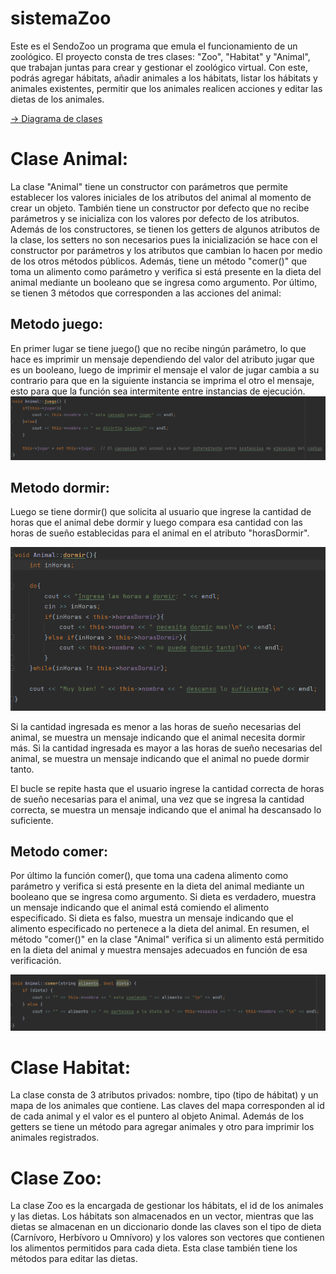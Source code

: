 # sistemaZoo
Este es el SendoZoo un programa que emula el funcionamiento de un zoológico. El proyecto consta de tres clases: "Zoo", "Habitat" y "Animal", que trabajan juntas para crear y gestionar el zoológico virtual. Con este, podrás agregar hábitats, añadir animales a los hábitats, listar los hábitats y animales existentes, permitir que los animales realicen acciones y editar las dietas de los animales.

[-> Diagrama de clases](https://drive.google.com/file/d/1UYupBgwovA_6dGpFyANumDh280z5BzWh/view?usp=sharing)

# Clase Animal:

La clase "Animal" tiene un constructor con parámetros que permite establecer los valores iniciales de los atributos del animal al momento de crear un objeto. También tiene un constructor por defecto que no recibe parámetros y se inicializa con los valores por defecto de los atributos.
Además de los constructores, se tienen los getters de algunos atributos de la clase, los setters no son necesarios pues la inicialización se hace con el constructor por parámetros y los atributos que cambian lo hacen por medio de los otros métodos públicos.
Además, tiene un método "comer()" que toma un alimento como parámetro y verifica si está presente en la dieta del animal mediante un booleano que se ingresa como argumento.
Por último, se tienen 3 métodos que corresponden a las acciones del animal:

## Metodo juego:

En primer lugar se tiene juego() que no recibe ningún parámetro, lo que hace es imprimir un mensaje dependiendo del valor del atributo jugar que es un booleano, luego de imprimir el mensaje el valor de jugar cambia a su contrario para que en la siguiente instancia se imprima el otro el mensaje, esto para que la función sea intermitente entre instancias de ejecución.
![image info](images/juego.png)

## Metodo dormir:

Luego se tiene dormir() que solicita al usuario que ingrese la cantidad de horas que el animal debe dormir y luego compara esa cantidad con las horas de sueño establecidas para el animal en el atributo "horasDormir".

![image info](images/dormir.png)

Si la cantidad ingresada es menor a las horas de sueño necesarias del animal, se muestra un mensaje indicando que el animal necesita dormir más. Si la cantidad ingresada es mayor a las horas de sueño necesarias del animal, se muestra un mensaje indicando que el animal no puede dormir tanto.

El bucle se repite hasta que el usuario ingrese la cantidad correcta de horas de sueño necesarias para el animal, una vez que se ingresa la cantidad correcta, se muestra un mensaje indicando que el animal ha descansado lo suficiente.

## Metodo comer:

Por último la función comer(), que toma una cadena alimento como parámetro y verifica si está presente en la dieta del animal mediante un booleano que se ingresa como argumento. Si dieta es verdadero, muestra un mensaje indicando que el animal está comiendo el alimento especificado. Si dieta es falso, muestra un mensaje indicando que el alimento especificado no pertenece a la dieta del animal. En resumen, el método "comer()" en la clase "Animal" verifica si un alimento está permitido en la dieta del animal y muestra mensajes adecuados en función de esa verificación.

![image info](images/comer.png)

# Clase Habitat:

La clase consta de 3 atributos privados: nombre, tipo (tipo de hábitat) y un mapa de los animales que contiene. Las claves del mapa corresponden al id de cada animal y el valor es el puntero al objeto Animal. Además de los getters se tiene un método para agregar animales y otro para imprimir los animales registrados.

# Clase Zoo:

La clase Zoo es la encargada de gestionar los hábitats, el id de los animales y las dietas. Los hábitats son almacenados en un vector, mientras que las dietas se almacenan en un diccionario donde las claves son el tipo de dieta (Carnívoro, Herbívoro u Omnívoro) y los valores son vectores que contienen los alimentos permitidos para cada dieta. Esta clase también tiene los métodos para editar las dietas.